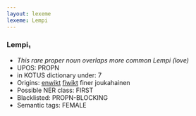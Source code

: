 ```yaml
---
layout: lexeme
lexeme: Lempi
---
```


###  Lempi₁

* _This rare proper noun overlaps more common *Lempi* (love)_
* UPOS:  PROPN
* in KOTUS dictionary under:  7
* Origins: [enwikt](https://en.wiktionary.org/wiki/Lempi) [fiwikt](https://fi.wiktionary.org/wiki/Lempi) finer joukahainen 
* Possible NER class:  FIRST
* Blacklisted:  PROPN-BLOCKING
* Semantic tags:  FEMALE

